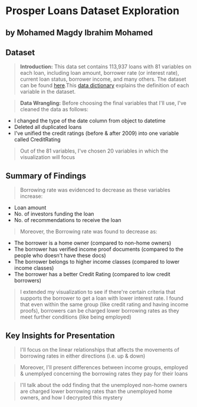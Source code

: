 
# Prosper Loans Dataset Exploration
## by **Mohamed Magdy Ibrahim Mohamed**

## Dataset

> **Introduction:** This data set contains 113,937 loans with 81 variables on each loan, including loan amount, borrower rate (or interest rate), current loan status, borrower income, and many others. The dataset can be found [here](https://www.google.com/url?q=https://s3.amazonaws.com/udacity-hosted-downloads/ud651/prosperLoanData.csv&sa=D&ust=1554484977406000).This [data dictionary](https://docs.google.com/spreadsheets/d/1gDyi_L4UvIrLTEC6Wri5nbaMmkGmLQBk-Yx3z0XDEtI/edit#gid=0) explains the definition of each variable in the dataset.

> **Data Wrangling:** Before choosing the final variables that I'll use, I've cleaned the data as follows:
- I changed the type of the date column from object to datetime
- Deleted all duplicated loans
- I've unified the credit ratings (before & after 2009) into one variable called CreditRating

> Out of the 81 variables, I've chosen 20 variables in which the visualization will focus

## Summary of Findings


> Borrowing rate was evidenced to decrease as these variables increase:
- Loan amount
- No. of investors funding the loan
- No. of recommendations to receive the loan

> Moreover, the Borrowing rate was found to decrease as:
- The borrower is a home owner (compared to non-home owners)
- The borrower has verified income proof documents (compared to the people who doesn't have these docs)
- The borrower belongs to higher income classes (compared to lower income classes)
- The borrower has a better Credit Rating (compared to low credit borrowers)

> I extended my visualization to see if there're certain criteria that supports the borrower to get a loan with lower interest rate. I found that even within the same group (like credit rating and having income proofs), borrowers can be charged lower borrowing rates as they meet further conditions (like being employed)

## Key Insights for Presentation

> I'll focus on the linear relationships that affects the movements of borrowing rates in either directions (i.e. up & down) 

> Moreover, I'll present differences between income groups, employed & unemplyed concerning the borrowing rates they pay for their loans

> I'll talk about the odd finding that the unemployed non-home owners are charged lower borrowing rates than the unemployed home owners, and how I decrypted this mystery 


```python

```
